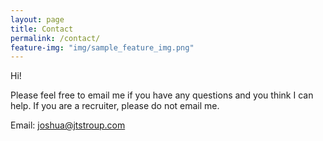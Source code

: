 ```yaml
---
layout: page
title: Contact
permalink: /contact/
feature-img: "img/sample_feature_img.png"
---
```


Hi!

Please feel free to email me if you have any questions and you think I can help. If you are a recruiter, please do not email me.

Email: joshua@jtstroup.com
